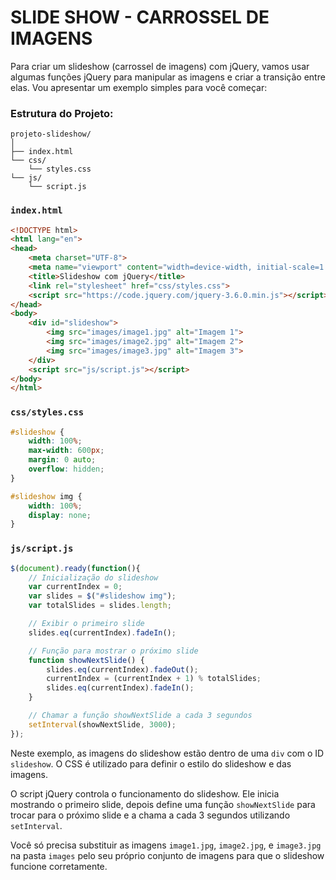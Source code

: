 # SLIDE SHOW - CARROSSEL DE IMAGENS
Para criar um slideshow (carrossel de imagens) com jQuery, vamos usar algumas funções jQuery para manipular as imagens e criar a transição entre elas. Vou apresentar um exemplo simples para você começar:

### Estrutura do Projeto:
```
projeto-slideshow/
│
├── index.html
└── css/
    └── styles.css
└── js/
    └── script.js
```

### `index.html`
```html
<!DOCTYPE html>
<html lang="en">
<head>
    <meta charset="UTF-8">
    <meta name="viewport" content="width=device-width, initial-scale=1.0">
    <title>Slideshow com jQuery</title>
    <link rel="stylesheet" href="css/styles.css">
    <script src="https://code.jquery.com/jquery-3.6.0.min.js"></script>
</head>
<body>
    <div id="slideshow">
        <img src="images/image1.jpg" alt="Imagem 1">
        <img src="images/image2.jpg" alt="Imagem 2">
        <img src="images/image3.jpg" alt="Imagem 3">
    </div>
    <script src="js/script.js"></script>
</body>
</html>
```

### `css/styles.css`
```css
#slideshow {
    width: 100%;
    max-width: 600px;
    margin: 0 auto;
    overflow: hidden;
}

#slideshow img {
    width: 100%;
    display: none;
}
```

### `js/script.js`
```javascript
$(document).ready(function(){
    // Inicialização do slideshow
    var currentIndex = 0;
    var slides = $("#slideshow img");
    var totalSlides = slides.length;

    // Exibir o primeiro slide
    slides.eq(currentIndex).fadeIn();

    // Função para mostrar o próximo slide
    function showNextSlide() {
        slides.eq(currentIndex).fadeOut();
        currentIndex = (currentIndex + 1) % totalSlides;
        slides.eq(currentIndex).fadeIn();
    }

    // Chamar a função showNextSlide a cada 3 segundos
    setInterval(showNextSlide, 3000);
});
```

Neste exemplo, as imagens do slideshow estão dentro de uma `div` com o ID `slideshow`. O CSS é utilizado para definir o estilo do slideshow e das imagens. 

O script jQuery controla o funcionamento do slideshow. Ele inicia mostrando o primeiro slide, depois define uma função `showNextSlide` para trocar para o próximo slide e a chama a cada 3 segundos utilizando `setInterval`.

Você só precisa substituir as imagens `image1.jpg`, `image2.jpg`, e `image3.jpg` na pasta `images` pelo seu próprio conjunto de imagens para que o slideshow funcione corretamente.